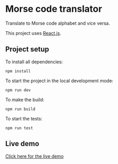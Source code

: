 # Morse code translator

Translate to Morse code alphabet and vice versa.

This project uses [React.js](https://reactjs.org/).

## Project setup

To install all dependencies:

`npm install`

To start the project in the local development mode:

`npm run dev`

To make the build:

`npm run build`

To start the tests:

`npm run test`

## Live demo

[Click here for the live demo](https://bbtools-morse-code.netlify.app/)
